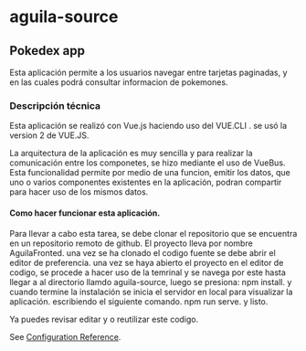 # aguila-source

## Pokedex app

Esta aplicación permite a los usuarios navegar entre tarjetas paginadas, y en las cuales podrá consultar informacion de pokemones.

### Descripción técnica

Esta aplicación se realizó con Vue.js haciendo uso del VUE.CLI .
se usó la version 2 de VUE.JS.

La arquitectura de la aplicación es muy sencilla y para realizar la comunicación entre los componetes, se hizo mediante el uso de VueBus. Esta funcionalidad permite por medio de una funcion, emitir los datos, que uno o varios componentes existentes en la aplicación, podran compartir para hacer uso de los mismos datos.

#### Como hacer funcionar esta aplicación.

Para llevar a cabo esta tarea, se debe clonar el repositorio que se encuentra en un repositorio remoto de github.
El proyecto lleva por nombre AguilaFronted.
una vez se ha clonado el codigo fuente se debe abrir el editor de preferencia.
una vez se haya abierto el proyecto en el editor de codigo, se procede a hacer uso de la temrinal y se navega por este hasta llegar a al directorio llamdo aguila-source, luego se presiona:
npm install.
y cuando termine la instalación se inicia el servidor en local para visualizar la aplicación. escribiendo el siguiente comando.
npm run serve.
y listo.

Ya puedes revisar editar y o reutilizar este codigo.

See [Configuration Reference](https://cli.vuejs.org/config/).

